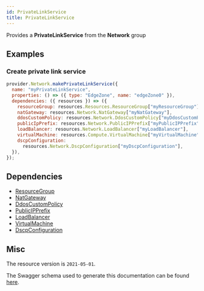 ```yaml
---
id: PrivateLinkService
title: PrivateLinkService
---
```

Provides a **PrivateLinkService** from the **Network** group
## Examples
### Create private link service
```js
provider.Network.makePrivateLinkService({
  name: "myPrivateLinkService",
  properties: () => ({ type: "EdgeZone", name: "edgeZone0" }),
  dependencies: ({ resources }) => ({
    resourceGroup: resources.Resources.ResourceGroup["myResourceGroup"],
    natGateway: resources.Network.NatGateway["myNatGateway"],
    ddosCustomPolicy: resources.Network.DdosCustomPolicy["myDdosCustomPolicy"],
    publicIpPrefix: resources.Network.PublicIPPrefix["myPublicIPPrefix"],
    loadBalancer: resources.Network.LoadBalancer["myLoadBalancer"],
    virtualMachine: resources.Compute.VirtualMachine["myVirtualMachine"],
    dscpConfiguration:
      resources.Network.DscpConfiguration["myDscpConfiguration"],
  }),
});

```
## Dependencies
- [ResourceGroup](../Resources/ResourceGroup.md)
- [NatGateway](../Network/NatGateway.md)
- [DdosCustomPolicy](../Network/DdosCustomPolicy.md)
- [PublicIPPrefix](../Network/PublicIPPrefix.md)
- [LoadBalancer](../Network/LoadBalancer.md)
- [VirtualMachine](../Compute/VirtualMachine.md)
- [DscpConfiguration](../Network/DscpConfiguration.md)
## Misc
The resource version is `2021-05-01`.

The Swagger schema used to generate this documentation can be found [here](https://github.com/Azure/azure-rest-api-specs/tree/main/specification/network/resource-manager/Microsoft.Network/stable/2021-05-01/privateLinkService.json).
